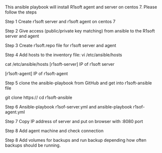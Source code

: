 This ansible playbook will install R1soft agent and server on centos 7. Please follow the steps

Step 1 
Create r1soft server and r1soft agent on centos 7

Step 2
Give access (public/private key matching) from ansible to the R1soft server and agent
 
Step 3 
Create r1soft.repo file for r1soft server and agent

Step 4 
Add hosts to the inventory file: vi /etc/ansible/hosts

cat /etc/ansible/hosts
[r1soft-server]
IP of r1soft server

[r1soft-agent]
IP of r1soft-agent

Step 5 
clone the ansible-playbook from GitHub and get into r1soft-ansible file

git clone https://
cd r1soft-ansible

Step 6
Ansible-playbook r1sof-server.yml
and ansible-playbook  r1sof-agent.yml

Step 7
Copy IP address of server and put on browser with :8080 port 

Step 8
Add agent machine and check connection

Step 8
Add volumes for backups and run backup depending how often backups should be running.
